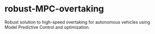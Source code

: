 # robust-MPC-overtaking
Robust solution to high-speed overtaking for autonomous vehicles using Model Predictive Control and optimization.
